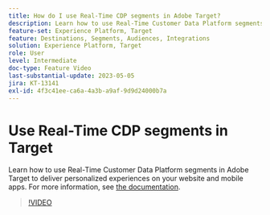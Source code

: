 ```yaml
---
title: How do I use Real-Time CDP segments in Adobe Target?
description: Learn how to use Real-Time Customer Data Platform segments in Adobe Target to deliver personalized experiences on your website and mobile apps.
feature-set: Experience Platform, Target
feature: Destinations, Segments, Audiences, Integrations
solution: Experience Platform, Target
role: User
level: Intermediate
doc-type: Feature Video
last-substantial-update: 2023-05-05
jira: KT-13141
exl-id: 4f3c41ee-ca6a-4a3b-a9af-9d9d24000b7a
---
```

# Use Real-Time CDP segments in Target

Learn how to use Real-Time Customer Data Platform segments in Adobe Target to deliver personalized experiences on your website and mobile apps. For more information, see [the documentation](https://experienceleague.adobe.com/docs/target/using/integrate/integrating-with-rtcdp.html).

>[!VIDEO](https://video.tv.adobe.com/v/3419149/?learn=on)
